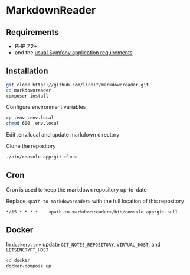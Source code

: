 MarkdownReader
==============

Requirements
------------
   * PHP 7.2+
   * and the [usual Symfony application requirements][1]. 

Installation
------------

```bash
git clone https://github.com/linnit/markdownreader.git
cd markdownreader
composer install
```

Configure environment variables

```bash
cp .env .env.local
chmod 600 .env.local
```

Edit .env.local and update markdown directory

Clone the repository

```bash
./bin/console app:git-clone
```

Cron
----

Cron is used to keep the markdown repository up-to-date

Replace `<path-to-markdownreader>` with the full location of this repository

```
*/15 * * * *    <path-to-markdownreader>/bin/console app:git-pull
```

Docker
------

In `docker/.env` update `GIT_NOTES_REPOSITORY`, `VIRTUAL_HOST`, and `LETSENCRYPT_HOST`

```bash
cd docker
docker-compose up
```

[1]: https://symfony.com/doc/4.4/setup.html


